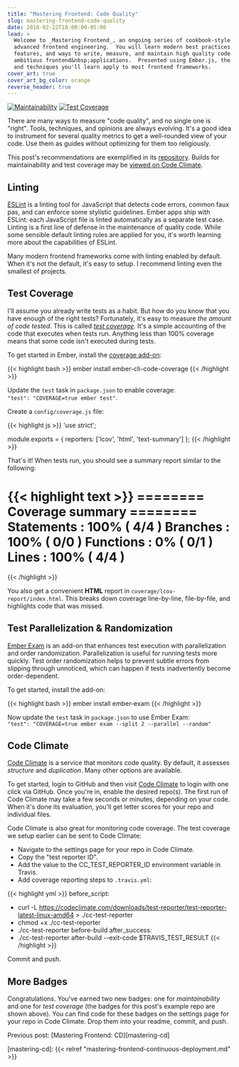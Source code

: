 ```yaml
---
title: "Mastering Frontend: Code Quality"
slug: mastering-frontend-code-quality
date: 2018-02-22T18:00:00-05:00
lead: >
  Welcome to _Mastering Frontend_, an ongoing series of cookbook-style posts for
  advanced frontend engineering.  You will learn modern best practices, advanced
  features, and ways to write, measure, and maintain high quality code for
  ambitious frontend&nbsp;applications.  Presented using Ember.js, the tools
  and techniques you'll learn apply to most frontend frameworks.
cover_art: true
cover_art_bg_color: orange
reverse_header: true
---
```


[![Maintainability](https://api.codeclimate.com/v1/badges/82fd8fc0f289f1f04eb1/maintainability)](https://codeclimate.com/github/randallmorey/mastering-frontend-code-quality/maintainability)
[![Test Coverage](https://api.codeclimate.com/v1/badges/82fd8fc0f289f1f04eb1/test_coverage)](https://codeclimate.com/github/randallmorey/mastering-frontend-code-quality/test_coverage)

There are many ways to measure "code quality", and no single one is "right".
Tools, techniques, and opinions are always evolving.  It's a good idea to
instrument for several quality metrics to get a well-rounded view of
your code.  Use them as guides without optimizing for them too religiously.

This post's recommendations are exemplified in its
[repository][repo].  Builds for maintainability and test coverage may be
[viewed on Code Climate][code-climate-repo].


## Linting

[ESLint][eslint] is a linting tool for JavaScript that detects code errors,
common faux pas, and can enforce some stylistic guidelines.  Ember apps ship
with ESLint:  each JavaScript file is linted automatically as a separate test
case.  Linting is a first line of defense in the maintenance of quality code.
While some sensible default linting rules are applied for you, it's worth
learning more about the capabilities of ESLint.

Many modern frontend frameworks come with linting enabled by default.  When it's
not the default, it's easy to setup.  I recommend linting even the smallest
of projects.


## Test Coverage

I'll assume you already write tests as a habit.  But how do you know that
you have enough of the right tests?  Fortunately, it's easy to measure
_the amount of code tested_.  This is called [*test coverage*][test-coverage].
It's a simple accounting of the code that executes when tests run.  Anything
less than 100% coverage means that some code isn't executed during tests.

To get started in Ember, install the [coverage add-on][ember-cli-code-coverage]:

{{< highlight bash >}}
ember install ember-cli-code-coverage
{{< /highlight >}}

Update the `test` task in `package.json` to  enable coverage:<br>
`"test": "COVERAGE=true ember test"`.

Create a `config/coverage.js` file:

{{< highlight js >}}
'use strict';

module.exports = {
  reporters: ['lcov', 'html', 'text-summary']
};
{{< /highlight >}}

That's it!  When tests run, you should see a summary report similar to
the following:

{{< highlight text >}}
======== Coverage summary ========
Statements   : 100% ( 4/4 )
Branches     : 100% ( 0/0 )
Functions    : 0% ( 0/1 )
Lines        : 100% ( 4/4 )
==================================
{{< /highlight >}}

You also get a convenient **HTML** report in `coverage/lcov-report/index.html`.
This breaks down coverage line-by-line, file-by-file, and highlights code
that was missed.


## Test Parallelization &amp; Randomization

[Ember Exam][ember-exam] is an add-on that enhances test execution with
parallelization and order randomization.  Parallelization is useful for running
tests more quickly.  Test order randomization helps to prevent subtle errors
from slipping through unnoticed, which can happen if tests inadvertently become
order-dependent.

To get started, install the add-on:

{{< highlight bash >}}
ember install ember-exam
{{< /highlight >}}

Now update the `test` task in `package.json` to use Ember Exam:<br>
`"test": "COVERAGE=true ember exam --split 2 --parallel --random"`


## Code Climate

[Code Climate][code-climate] is a service that monitors code quality.  By
default, it assesses _structure_ and _duplication_.  Many other options are
available.

To get started, login to GitHub and then visit [Code Climate][code-climate] to
login with one click via GitHub.  Once you're in, enable the desired repo(s).
The first run of Code Climate may take a few seconds or minutes, depending on
your code.  When it's done its evaluation, you'll get letter scores for your
repo and individual files.

Code Climate is also great for monitoring code coverage.  The test coverage we
setup earlier can be sent to Code Climate:

- Navigate to the settings page for your repo in Code Climate.
- Copy the "test reporter ID".
- Add the value to the CC_TEST_REPORTER_ID environment variable in Travis.
- Add coverage reporting steps to `.travis.yml`:

{{< highlight yml >}}
before_script:
  - curl -L https://codeclimate.com/downloads/test-reporter/test-reporter-latest-linux-amd64 > ./cc-test-reporter
  - chmod +x ./cc-test-reporter
  - ./cc-test-reporter before-build
after_success:
  - ./cc-test-reporter after-build --exit-code $TRAVIS_TEST_RESULT
{{< /highlight >}}

Commit and push.


## More Badges

Congratulations.  You've earned two new badges:  one for _maintainability_ and
one for _test coverage_ (the badges for this post's example repo are shown
above).  You can find code for these badges on the settings page for your repo
in Code Climate.  Drop them into your readme, commit, and push.


Previous post:  [Mastering Frontend: CD][mastering-cd]


[repo]: https://github.com/randallmorey/mastering-frontend-code-quality
[code-climate-repo]: https://codeclimate.com/github/randallmorey/mastering-frontend-code-quality
[eslint]: https://eslint.org
[test-coverage]: https://en.wikipedia.org/wiki/Code_coverage
[ember-cli-code-coverage]: https://github.com/kategengler/ember-cli-code-coverage
[ember-exam]: https://github.com/trentmwillis/ember-exam
[code-climate]: https://codeclimate.com/

[mastering-cd]: {{< relref "mastering-frontend-continuous-deployment.md" >}}
